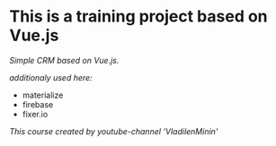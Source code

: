 # This is a training project based on Vue.js
*Simple CRM based on Vue.js.*

*additionaly used here:*
* materialize
* firebase
* fixer.io

*This course created by youtube-channel 'VladilenMinin'*

